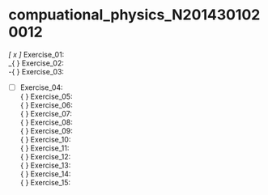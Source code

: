 # compuational_physics_N2014301020012
_[ x ]_ Exercise_01:  
_{ } Exercise_02:  
-{ } Exercise_03:  
-[ ] Exercise_04:  
{ } Exercise_05:  
{ } Exercise_06:  
{ } Exercise_07:  
{ } Exercise_08:  
{ } Exercise_09:  
{ } Exercise_10:  
{ } Exercise_11:  
{ } Exercise_12:  
{ } Exercise_13:  
{ } Exercise_14:  
{ } Exercise_15:  
